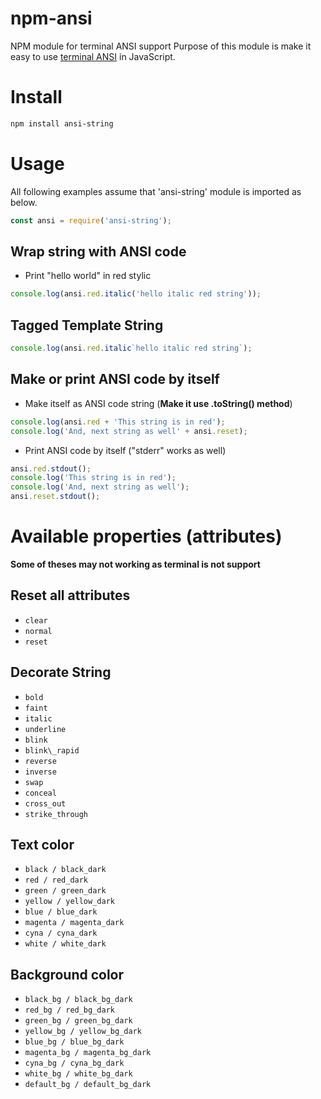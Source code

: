 # npm-ansi
NPM module for terminal ANSI support
Purpose of this module is make it easy to use [terminal ANSI](https://en.wikipedia.org/wiki/ANSI_escape_code) in JavaScript.

# Install
```sh
npm install ansi-string
```

# Usage
 All following examples assume that 'ansi-string' module is imported as below.
```JavaScript
const ansi = require('ansi-string');
````
## Wrap string with ANSI code
 * Print "hello world" in red stylic
```JavaScript
console.log(ansi.red.italic('hello italic red string'));
```

## Tagged Template String
```JavaScript
console.log(ansi.red.italic`hello italic red string`);
```

## Make or print ANSI code by itself
 * Make itself as ANSI code string (**Make it use .toString() method**)
```JavaScript
console.log(ansi.red + 'This string is in red');
console.log('And, next string as well' + ansi.reset);
```
 * Print ANSI code by itself ("stderr" works as well)
```JavaScript
ansi.red.stdout();
console.log('This string is in red');
console.log('And, next string as well');
ansi.reset.stdout();
```

# Available properties (attributes)
 **Some of theses may not working as terminal is not support**
## Reset all attributes
* `clear`
* `normal`
* `reset`
## Decorate String
* `bold`
* `faint`
* `italic`
* `underline`
* `blink`
* ``blink\_rapid``
* `reverse`
* `inverse`
* `swap`
* `conceal`
* `cross_out`
* `strike_through`

## Text color
* `black / black_dark`
* `red / red_dark`
* `green / green_dark`
* `yellow / yellow_dark`
* `blue / blue_dark`
* `magenta / magenta_dark`
* `cyna / cyna_dark`
* `white / white_dark`

## Background color
* `black_bg / black_bg_dark`
* `red_bg / red_bg_dark`
* `green_bg / green_bg_dark`
* `yellow_bg / yellow_bg_dark`
* `blue_bg / blue_bg_dark`
* `magenta_bg / magenta_bg_dark`
* `cyna_bg / cyna_bg_dark`
* `white_bg / white_bg_dark`
* `default_bg / default_bg_dark`
